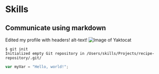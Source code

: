 # Skills
 ## Communicate using markdown
 Edited my profile with headers!
 alt-text!
 ![Image of Yaktocat](https://octodex.github.com/images/yaktocat.png)
 
```
$ git init
Initialized empty Git repository in /Users/skills/Projects/recipe-repository/.git/
```
``` javascript
var myVar = "Hello, world!";
```
